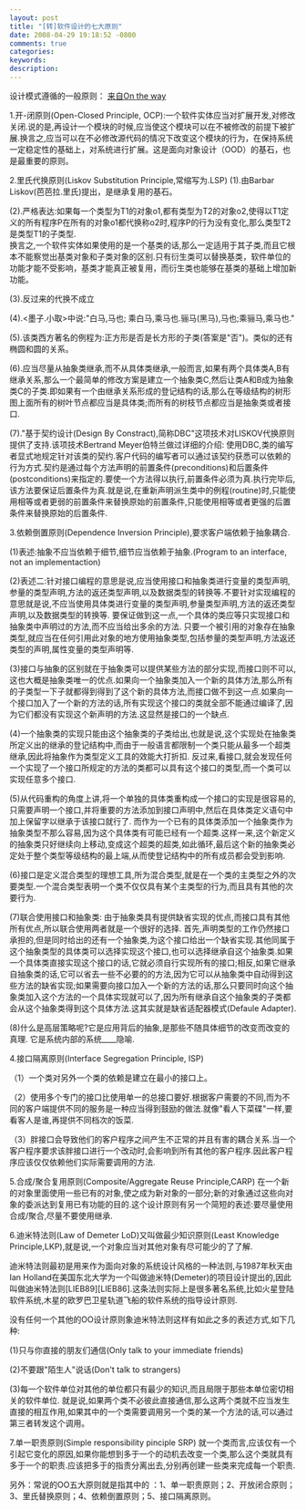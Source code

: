 ```yaml
---
layout: post
title: "[转]软件设计的七大原则"
date: 2008-04-29 19:18:52 -0800
comments: true
categories: 
keywords: 
description: 
---
```

设计模式遵循的一般原则：
<a href="http://www.cnblogs.com/areliang/archive/2006/03/07/345111.html" target="_blank">来自On the way</a>

1.开-闭原则(Open-Closed Principle, OCP):一个软件实体应当对扩展开发,对修改关闭.说的是,再设计一个模块的时候,应当使这个模块可以在不被修改的前提下被扩展.换言之,应当可以在不必修改源代码的情况下改变这个模块的行为，在保持系统一定稳定性的基础上，对系统进行扩展。这是面向对象设计（OOD）的基石，也是最重要的原则。

2.里氏代换原则(Liskov Substitution Principle,常缩写为.LSP)  <!--more-->
(1).由Barbar Liskov(芭芭拉.里氏)提出，是继承复用的基石。

(2).严格表达:如果每一个类型为T1的对象o1,都有类型为T2的对象o2,使得以T1定义的所有程序P在所有的对象o1都代换称o2时,程序P的行为没有变化,那么类型T2是类型T1的子类型.  
换言之,一个软件实体如果使用的是一个基类的话,那么一定适用于其子类,而且它根本不能察觉出基类对象和子类对象的区别.只有衍生类可以替换基类，软件单位的功能才能不受影响，基类才能真正被复用，而衍生类也能够在基类的基础上增加新功能。

(3).反过来的代换不成立

(4).<墨子.小取>中说:"白马,马也; 乘白马,乘马也.骊马(黑马),马也;乘骊马,乘马也."

(5).该类西方著名的例程为:正方形是否是长方形的子类(答案是"否")。类似的还有椭圆和圆的关系。

(6).应当尽量从抽象类继承,而不从具体类继承,一般而言,如果有两个具体类A,B有继承关系,那么一个最简单的修改方案是建立一个抽象类C,然后让类A和B成为抽象类C的子类.即如果有一个由继承关系形成的登记结构的话,那么在等级结构的树形图上面所有的树叶节点都应当是具体类;而所有的树枝节点都应当是抽象类或者接口.

(7)."基于契约设计(Design By Constract),简称DBC"这项技术对LISKOV代换原则提供了支持.该项技术Bertrand Meyer伯特兰做过详细的介绍:
使用DBC,类的编写者显式地规定针对该类的契约.客户代码的编写者可以通过该契约获悉可以依赖的行为方式.契约是通过每个方法声明的前置条件(preconditions)和后置条件(postconditions)来指定的.要使一个方法得以执行,前置条件必须为真.执行完毕后,该方法要保证后置条件为真.就是说,在重新声明派生类中的例程(routine)时,只能使用相等或者更弱的前置条件来替换原始的前置条件,只能使用相等或者更强的后置条件来替换原始的后置条件.

3.依赖倒置原则(Dependence Inversion Principle),要求客户端依赖于抽象耦合.

(1)表述:抽象不应当依赖于细节,细节应当依赖于抽象.(Program to an interface, not an implementaction)

(2)表述二:针对接口编程的意思是说,应当使用接口和抽象类进行变量的类型声明,参量的类型声明,方法的返还类型声明,以及数据类型的转换等.不要针对实现编程的意思就是说,不应当使用具体类进行变量的类型声明,参量类型声明,方法的返还类型声明,以及数据类型的转换等.
   要保证做到这一点,一个具体的类应等只实现接口和抽象类中声明过的方法,而不应当给出多余的方法.
   只要一个被引用的对象存在抽象类型,就应当在任何引用此对象的地方使用抽象类型,包括参量的类型声明,方法返还类型的声明,属性变量的类型声明等.

(3)接口与抽象的区别就在于抽象类可以提供某些方法的部分实现,而接口则不可以,这也大概是抽象类唯一的优点.如果向一个抽象类加入一个新的具体方法,那么所有的子类型一下子就都得到得到了这个新的具体方法,而接口做不到这一点.如果向一个接口加入了一个新的方法的话,所有实现这个接口的类就全部不能通过编译了,因为它们都没有实现这个新声明的方法.这显然是接口的一个缺点.

(4)一个抽象类的实现只能由这个抽象类的子类给出,也就是说,这个实现处在抽象类所定义出的继承的登记结构中,而由于一般语言都限制一个类只能从最多一个超类继承,因此将抽象作为类型定义工具的效能大打折扣.
   反过来,看接口,就会发现任何一个实现了一个接口所规定的方法的类都可以具有这个接口的类型,而一个类可以实现任意多个接口.

(5)从代码重构的角度上讲,将一个单独的具体类重构成一个接口的实现是很容易的,只需要声明一个接口,并将重要的方法添加到接口声明中,然后在具体类定义语句中加上保留字以继承于该接口就行了.
   而作为一个已有的具体类添加一个抽象类作为抽象类型不那么容易,因为这个具体类有可能已经有一个超类.这样一来,这个新定义的抽象类只好继续向上移动,变成这个超类的超类,如此循环,最后这个新的抽象类必定处于整个类型等级结构的最上端,从而使登记结构中的所有成员都会受到影响.

(6)接口是定义混合类型的理想工具,所为混合类型,就是在一个类的主类型之外的次要类型.一个混合类型表明一个类不仅仅具有某个主类型的行为,而且具有其他的次要行为.

(7)联合使用接口和抽象类:
   由于抽象类具有提供缺省实现的优点,而接口具有其他所有优点,所以联合使用两者就是一个很好的选择.
   首先,声明类型的工作仍然接口承担的,但是同时给出的还有一个抽象类,为这个接口给出一个缺省实现.其他同属于这个抽象类型的具体类可以选择实现这个接口,也可以选择继承自这个抽象类.如果一个具体类直接实现这个接口的话,它就必须自行实现所有的接口;相反,如果它继承自抽象类的话,它可以省去一些不必要的的方法,因为它可以从抽象类中自动得到这些方法的缺省实现;如果需要向接口加入一个新的方法的话,那么只要同时向这个抽象类加入这个方法的一个具体实现就可以了,因为所有继承自这个抽象类的子类都会从这个抽象类得到这个具体方法.这其实就是缺省适配器模式(Defaule Adapter).

(8)什么是高层策略呢?它是应用背后的抽象,是那些不随具体细节的改变而改变的真理. 它是系统内部的系统____隐喻.

4.接口隔离原则(Interface Segregation Principle, ISP)

（1）一个类对另外一个类的依赖是建立在最小的接口上。

（2）使用多个专门的接口比使用单一的总接口要好.根据客户需要的不同,而为不同的客户端提供不同的服务是一种应当得到鼓励的做法.就像"看人下菜碟"一样,要看客人是谁,再提供不同档次的饭菜.

（3）胖接口会导致他们的客户程序之间产生不正常的并且有害的耦合关系.当一个客户程序要求该胖接口进行一个改动时,会影响到所有其他的客户程序.因此客户程序应该仅仅依赖他们实际需要调用的方法.

5.合成/聚合复用原则(Composite/Aggregate Reuse Principle,CARP)
在一个新的对象里面使用一些已有的对象,使之成为新对象的一部分;新的对象通过这些向对象的委派达到复用已有功能的目的.这个设计原则有另一个简短的表述:要尽量使用合成/聚合,尽量不要使用继承.

6.迪米特法则(Law of Demeter LoD)又叫做最少知识原则(Least Knowledge Principle,LKP),就是说,一个对象应当对其他对象有尽可能少的了了解.

迪米特法则最初是用来作为面向对象的系统设计风格的一种法则,与1987年秋天由Ian Holland在美国东北大学为一个叫做迪米特(Demeter)的项目设计提出的,因此叫做迪米特法则[LIEB89][LIEB86].这条法则实际上是很多著名系统,比如火星登陆软件系统,木星的欧罗巴卫星轨道飞船的软件系统的指导设计原则.

没有任何一个其他的OO设计原则象迪米特法则这样有如此之多的表述方式,如下几种:

(1)只与你直接的朋友们通信(Only talk to your immediate friends)

(2)不要跟"陌生人"说话(Don't talk to strangers)

(3)每一个软件单位对其他的单位都只有最少的知识,而且局限于那些本单位密切相关的软件单位.
就是说,如果两个类不必彼此直接通信,那么这两个类就不应当发生直接的相互作用,如果其中的一个类需要调用另一个类的某一个方法的话,可以通过第三者转发这个调用。

7.单一职责原则(Simple responsibility pinciple SRP)
就一个类而言,应该仅有一个引起它变化的原因,如果你能想到多于一个的动机去改变一个类,那么这个类就具有多于一个的职责.应该把多于的指责分离出去,分别再创建一些类来完成每一个职责.

另外：常说的OO五大原则就是指其中的 ：1、单一职责原则；2、开放闭合原则；3、里氏替换原则；4、依赖倒置原则；5、接口隔离原则。
